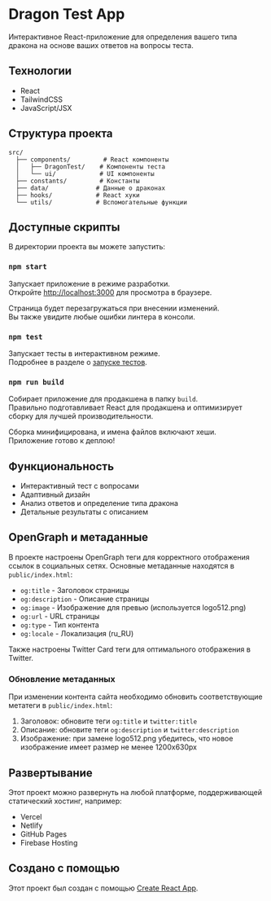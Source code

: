 # Dragon Test App

Интерактивное React-приложение для определения вашего типа дракона на основе ваших ответов на вопросы теста.

## Технологии

- React
- TailwindCSS
- JavaScript/JSX

## Структура проекта

```
src/
  ├── components/         # React компоненты
  │   ├── DragonTest/    # Компоненты теста
  │   └── ui/            # UI компоненты
  ├── constants/         # Константы
  ├── data/             # Данные о драконах
  ├── hooks/            # React хуки
  └── utils/            # Вспомогательные функции
```

## Доступные скрипты

В директории проекта вы можете запустить:

### `npm start`

Запускает приложение в режиме разработки.\
Откройте [http://localhost:3000](http://localhost:3000) для просмотра в браузере.

Страница будет перезагружаться при внесении изменений.\
Вы также увидите любые ошибки линтера в консоли.

### `npm test`

Запускает тесты в интерактивном режиме.\
Подробнее в разделе о [запуске тестов](https://facebook.github.io/create-react-app/docs/running-tests).

### `npm run build`

Собирает приложение для продакшена в папку `build`.\
Правильно подготавливает React для продакшена и оптимизирует сборку для лучшей производительности.

Сборка минифицирована, и имена файлов включают хеши.\
Приложение готово к деплою!

## Функциональность

- Интерактивный тест с вопросами
- Адаптивный дизайн
- Анализ ответов и определение типа дракона
- Детальные результаты с описанием

## OpenGraph и метаданные

В проекте настроены OpenGraph теги для корректного отображения ссылок в социальных сетях. Основные метаданные находятся в `public/index.html`:

- `og:title` - Заголовок страницы
- `og:description` - Описание страницы
- `og:image` - Изображение для превью (используется logo512.png)
- `og:url` - URL страницы
- `og:type` - Тип контента
- `og:locale` - Локализация (ru_RU)

Также настроены Twitter Card теги для оптимального отображения в Twitter.

### Обновление метаданных

При изменении контента сайта необходимо обновить соответствующие метатеги в `public/index.html`:

1. Заголовок: обновите теги `og:title` и `twitter:title`
2. Описание: обновите теги `og:description` и `twitter:description`
3. Изображение: при замене logo512.png убедитесь, что новое изображение имеет размер не менее 1200x630px

## Развертывание

Этот проект можно развернуть на любой платформе, поддерживающей статический хостинг, например:

- Vercel
- Netlify
- GitHub Pages
- Firebase Hosting

## Создано с помощью

Этот проект был создан с помощью [Create React App](https://github.com/facebook/create-react-app).
